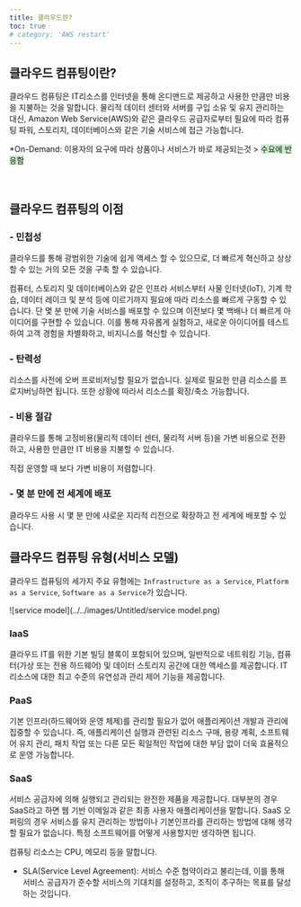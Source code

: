 ```yaml
---
title: 클라우드란?
toc: true
# category: 'AWS restart'
---
```


## 클라우드 컴퓨팅이란?

클라우드 컴퓨팅은 IT리소스를 인터넷을 통해 온디맨드로 제공하고 사용한 만큼만 비용을 지불하는 것을 말합니다. 물리적 데이터 센터와 서버를 구입 소유 및 유지 관리하는 대신, Amazon Web Service(AWS)와 같은 클라우드 공급자로부터 필요에 따라 컴퓨팅 파워, 스토리지, 데이터베이스와 같은 기술 서비스에 접근 가능합니다.

*On-Demand: 이용자의 요구에 따라 상품이나 서비스가 바로 제공되는것 >  <span style = "background-color: #cceecc">수요에 반응함</span>

<br/>

## 클라우드 컴퓨팅의 이점

### - 민첩성

클라우드를 통해 광범위한 기술에 쉽게 액세스 할 수 있으므로, 더 빠르게 혁신하고 상상할 수 있는 거의 모든 것을 구축 할 수 있습니다.

컴퓨터, 스토리지 및 데이터베이스와 같은 인프라 서비스부터 사물 인터넷(IoT),  기계 학습, 데이터 레이크 및 분석 등에 이르기까지 필요에 따라 리소스를 빠르게 구동할 수 있습니다. 
단 몇 분 만에 기술 서비스를 배포할 수 있으며 이전보다 몇 백배나 더 빠르게 아이디어를 구현할 수 있습니다. 이를 통해 자유롭게 실험하고, 새로운 아이디어를 테스트하여 고객 경험을 차별화하고, 비지니스를 혁신할 수 있습니다.



### - 탄력성

리소스를 사전에 오버 프로비저닝할 필요가 없습니다. 실제로 필요한 만큼 리소스를 프로지버닝하면 됩니다. 또한 상황에 따라서 리소스를 확장/축소 가능합니다.



### - 비용 절감

클라우드를 통해 고정비용(물리적 데이터 센터, 물리적 서버 등)을 가변 비용으로 전환하고, 사용한 만큼만 IT 비용을 지불할 수 있습니다. 

직접 운영할 때 보다 가변 비용이 저렴합니다.



### - 몇 분 만에 전 세계에 배포

클라우드 사용 시 몇 분 만에 샤로운 지리적 리전으로 확장하고 전 세계에 배포할 수 있습니다.



## 클라우드 컴퓨팅 유형(서비스 모델)

클라우드 컴퓨팅의 세가지 주요 유형에는 `Infrastructure as a Service`, `Platform as a Service`, `Software as a Service`가 있습니다.



![service model](../../images/Untitled/service model.png)

### IaaS

클라우드 IT를 위한 기본 빌딩 블록이 포함되어 있으며, 일반적으로 네트워킹 기능, 컴퓨터(가상 또는 전용 하드웨어) 및 데이터 스토리지 공간에 대한 액세스를 제공합니다.
IT리소스에 대한 최고 수준의 유연성과 관리 제어 기능을 제공합니다. 



### PaaS

기본 인프라(하드웨어와 운영 체제)를 관리할 필요가 없어 애플리케이션 개발과 관리에 집중할 수 있습니다. 즉, 애플리케이션 실행과 관련된 리소스 구매, 용량 계획, 소프트웨어 유지 관리, 패치 작업 또는 다른 모든 획일적인 작업에 대한 부담 없이 더욱 효율적으로 운영 가능합니다.



### SaaS

서비스 공급자에 의해 실행되고 관리되는 완전한 제품을 제공합니다. 대부분의 경우 SaaS라고 하면 웹 기반 이메일과 같은 최종 사용자 애플리케이션을 말합니다. SaaS 오퍼링의 경우 서비스를 유지 관리하는 방법이나 기본인프라를 관리하는 방법에 대해 생각할 필요가 없습니다. 특정 소프트웨어를 어떻게 사용할지만 생각하면 됩니다.







컴퓨팅 리소스는  CPU, 메모리 등을 말합니다.

- SLA(Service Level Agreement): 서비스 수준 협약이라고 불리는데, 이를 통해 서비스 공급자가 준수할 서비스의 기대치를 설정하고, 조직이 추구하는 목표를 달성하는 것입니다. 

